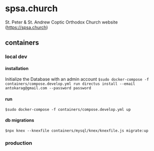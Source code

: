 # spsa.church

St. Peter & St. Andrew Coptic Orthodox Church website (https://spsa.church)

## containers

### local dev

#### installation

Initialize the Database with an admin account
`$sudo docker-compose -f containers/compose.develop.yml run directus install --email antokarag@gmail.com --password password`

#### run

`$sudo docker-compose -f containers/compose.develop.yml up`

#### db migrations

`$npx knex --knexfile containers/mysql/knex/knexfile.js migrate:up`

### production
